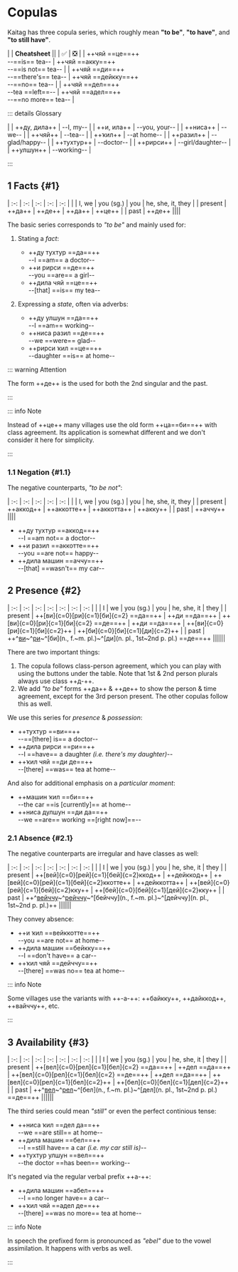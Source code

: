 # Copulas

Kaitag has three copula series, which roughly mean **"to be"**, **"to have"**, and **"to still have"**.

<div class="table-wide">

|
| **Cheatsheet** ||
| ✅ | ❎ |
| ++чяй ==це==++ <br> --==is== tea-- | ++чяй ==акку==++ <br> --==is not== tea-- |
| ++чяй ==ди==++ <br> --==there's== tea-- | ++чяй ==дейкку==++ <br> --==no== tea-- |
| ++чяй ==дел==++ <br> --tea ==left==-- | ++чяй ==адел==++ <br> --==no more== tea-- |

</div>

::: details Glossary

<div class="table-transparent">

|
| ++ду, дила++ | --I, my-- |
| ++и, ила++ | --you, your-- |
| ++ниса++ | --we-- |
| ++чяй++ | --tea-- |
| ++ҡил++ | --at home-- |
| ++разил++ | --glad/happy-- |
| ++тухтур++ | --doctor-- |
| ++рирси++ | --girl/daughter-- |
| ++улшун++ | --working-- |

</div>

:::

## 1 Facts {#1}

<div class="table-wide">

| :-: | :-: | :-: | :-: | :-: |
| | I, we | you (sg.) | you | he, she, it, they |
| present | ++да++ | ++де++ | ++да++ | ++це++ |
| past | ++де++ ||||

</div>

The basic series corresponds to *"to be"* and mainly used for:

1. Stating a *fact*:

   - ++ду тухтур ==да==++  
     --I ==am== a doctor--
   - ++и рирси ==де==++  
     --you ==are== a girl--
   - ++дила чяй ==це==++  
     --[that] ==is== my tea--

2. Expressing a *state*, often via adverbs: <!-- #TODO link -->
  
   - ++ду улшун ==да==++  
     --I ==am== working--
   - ++ниса разил ==де==++  
     --we ==were== glad--
   - ++рирси ҡил ==це==++  
     --daughter ==is== at home--

::: warning Attention

The form ++де++ is the used for both the 2nd singular and the past.

:::

::: info Note

Instead of ++це++ many villages use the old form ++ца==би==++ with class agreement. Its application is somewhat different and we don't consider it here for simplicity.

:::

### 1.1 Negation {#1.1}

The negative counterparts, *"to be not"*:

<div class="table-wide">

| :-: | :-: | :-: | :-: | :-: |
| | I, we | you (sg.) | you | he, she, it, they |
| present | ++аккод++ | ++аккотте++ | ++аккотта++ | ++акку++ |
| past | ++аччу++ ||||

</div>

- ++ду тухтур ==аккод==++  
  --I ==am not== a doctor--
- ++и разил ==аккотте==++  
  --you ==are not== happy--
- ++дила машин ==аччу==++  
  --[that] ==wasn't== my car--

## 2 Presence {#2}

<Context :options="['masc.', 'fem.', 'neut.']">

<div class="table-wide">

| :-: | :-: | :-: | :-: | :-: | :-: | :-: |
| | I | we | you (sg.) | you | he, she, it | they |
| present | ++[ви]{c=0}[ри]{c=1}[би]{c=2} ==да==++ | ++ди ==да==++ | ++[ви]{c=0}[ри]{c=1}[би]{c=2} ==де==++ | ++ди ==да==++ | ++[ви]{c=0}[ри]{c=1}[би]{c=2}++ | ++[би]{c=0}[би]{c=1}[ди]{c=2}++ |
| past |  ++^[ви](m.)~^[ри](f.)~^[би](n., f.~m. pl.)~^[ди](n. pl., 1st~2nd p. pl.) ==де==++ ||||||

</div>

</Context>

There are two important things:

1. The copula follows class-person agreement, which you can play with using the buttons under the table. Note that 1st & 2nd person plurals always use class ++д-++. <!-- #TODO link -->
2. We add *"to be"* forms ++да++ & ++де++ to show the person & time agreement, except for the 3rd person present. The other copulas follow this as well.

We use this series for *presence* & *possession*:

- ++тухтур ==ви==++  
  --==[there] is== a doctor--
- ++дила рирси ==ри==++  
  --I ==have== a daughter *(i.e. there's my daughter)*--
- ++ҡил чяй ==ди де==++  
  --[there] ==was== tea at home--

And also for additional emphasis on a *particular moment*:

- ++машин ҡил ==би==++  
  --the car ==is [currently]== at home--
- ++ниса дулшун ==ди да==++  
  --we ==are== working ==[right now]==--

### 2.1 Absence {#2.1}

The negative counterparts are irregular and have classes as well:

<Context :options="['masc.', 'fem.', 'neut.']">

<div class="table-wide">

| :-: | :-: | :-: | :-: | :-: | :-: | :-: |
| | I | we | you (sg.) | you | he, she, it | they |
| present | ++[вей]{c=0}[рей]{c=1}[бей]{c=2}ккод++ | ++дейккод++ | ++[вей]{c=0}[рей]{c=1}[бей]{c=2}ккотте++ | ++дейккотта++ | ++[вей]{c=0}[рей]{c=1}[бей]{c=2}кку++ | ++[бей]{c=0}[бей]{c=1}[дей]{c=2}кку++ |
| past |  ++^[вейччу](m.)~^[рейччу](f.)~^[бейччу](n., f.~m. pl.)~^[дейччу](n. pl., 1st~2nd p. pl.)++ ||||||

</div>

</Context>

They convey absence:

- ++и ҡил ==вейккотте==++  
  --you ==are not== at home--
- ++дила машин ==бейкку==++  
  --I ==don't have== a car--
- ++ҡил чяй ==дейччу==++  
  --[there] ==was no== tea at home--

::: info Note

Some villages use the variants with ++-а-++: ++байкку++, ++дайккод++, ++вайччу++, etc.

:::

## 3 Availability {#3}

<Context :options="['masc.', 'fem.', 'neut.']">

<div class="table-wide">

| :-: | :-: | :-: | :-: | :-: | :-: | :-: |
| | I | we | you (sg.) | you | he, she, it | they |
| present | ++[вел]{c=0}[рел]{c=1}[бел]{c=2} ==да==++ | ++дел ==да==++ | ++[вел]{c=0}[рел]{c=1}[бел]{c=2} ==де==++  | ++дел ==да==++ | ++[вел]{c=0}[рел]{c=1}[бел]{c=2}++ | ++[бел]{c=0}[бел]{c=1}[дел]{c=2}++ |
| past |  ++^[вел](m.)~^[рел](f.)~^[бел](n., f.~m. pl.)~^[дел](n. pl., 1st~2nd p. pl.) ==де==++ ||||||

</div>

</Context>

The third series could mean *"still"* or even the perfect continious tense:

- ++ниса ҡил ==дел да==++  
  --we ==are still== at home--
- ++дила машин ==бел==++  
  --I ==still have== a car *(i.e. my car still is)*--
- ++тухтур улшун ==вел==++  
  --the doctor ==has been== working--

It's negated via the regular verbal prefix ++а-++:

- ++дила машин ==абел==++  
  --I ==no longer have== a car--
- ++ҡил чяй ==адел де==++  
  --[there] ==was no more== tea at home--

::: info Note

In speech the prefixed form is pronounced as *"ebel"* due to the vowel assimilation. It happens with verbs as well.

:::
